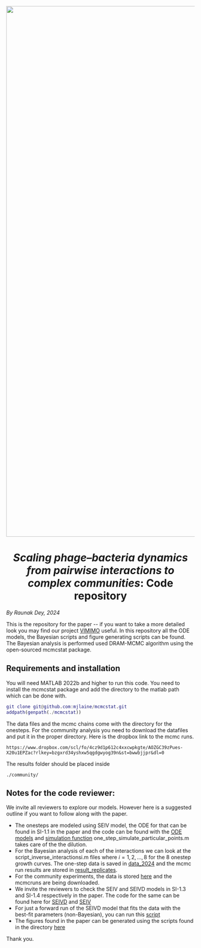<p align="center">
  <picture>
<img width="1417" alt="logo" src="https://github.com/RaunakDey/VIMIMO-Virus-Microbe-modeller/assets/39820997/2a441485-ccb7-445d-917c-bd76aa658daf">
  </picture>
</p>


<h1 align="center"><em>Scaling phage–bacteria dynamics from pairwise interactions to complex communities</em>: Code repository</h1>

*By Raunak Dey, 2024*


This is the repository for the paper -- if you want to take a more detailed look you may find our project [VIMIMO](https://github.com/RaunakDey/VIMIMO-Virus-Microbe-modeller/) useful. In this repository all the ODE models, the Bayesian scripts and figure generating scripts can be found. The Bayesian analysis is performed used DRAM-MCMC algorithm using the open-sourced mcmcstat package. 

## Requirements and installation

You will need MATLAB 2022b and higher to run this code. You need to install the mcmcstat package and add the directory to the matlab path which can be done with.
```matlab
git clone git@github.com:mjlaine/mcmcstat.git
addpath(genpath(./mcmcstat))
```
The data files and the mcmc chains come with the directory for the onesteps. For the community analysis you need to download the datafiles and put it in the proper directory. Here is the dropbox link to the mcmc runs.
```
https://www.dropbox.com/scl/fo/4cz9d1p612c4xxcwpkgte/AOZGC39zPues-X20u1EPZac?rlkey=bzgxrd34yshxw5qgdgwyog39n&st=bwwbjjpr&dl=0
```
The results folder should be placed inside 
```
./community/
```


## Notes for the code reviewer:
We invite all reviewers to explore our models. However here is a suggested outline if you want to follow along with the paper.
- The onesteps are modeled using SEIV model, the ODE for that can be found in SI-1.1 in the paper and the code can be found with the [ODE models](./one-step-experiments/simulator/one_step_eqn_before_dilution.m) and [simulation function](./one-step-experiments/simulator/one_step_eqn_before_dilution.m) one_step_simulate_particular_points.m takes care of the the dilution.
- For the Bayesian analysis of each of the interactions we can look at the script_inverse_interactionsi.m files where $i=1,2,\dots,8$ for the 8 onestep growth curves. The one-step data is saved in [data_2024](./one-step-experiments/data_2024/) and the mcmc run results are stored in [result_replicates](./one-step-experiments/result_replicates/).
- For the community experiments, the data is stored [here](./community/data/) and the mcmcruns are being downloaded.
- We invite the reviewers to check the SEIV and SEIVD models in SI-1.3 and SI-1.4 respectively in the paper. The code for the same can be found here for [SEIVD](./community/src/models/SEIVD_diff_NE_diff_debris_abs.m) and [SEIV](./community/src/models/legacy/SEIV_diff_NE.m)
- For just a forward run of the SEIVD model that fits the data with the best-fit parameters (non-Bayesian), you can run this [script](./community/median_SEIVD_model.m)
- The figures found in the paper can be generated using the scripts found in the directory [here](./figures_scripts/)

Thank you. 